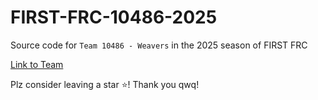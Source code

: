 # FIRST-FRC-10486-2025

Source code for `Team 10486 - Weavers` in the 2025 season of FIRST FRC

[Link to Team](https://frc-events.firstinspires.org/team/10486)

Plz consider leaving a star ⭐! Thank you qwq!
 
